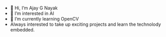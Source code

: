 - 👋 Hi, I’m Ajay G Nayak
- 👀 I’m interested in AI
- 🌱 I’m currently learning OpenCV
- Always interested to take up exciting projects and learn the technolody embedded.

<!---
AJ-221/AJ-221 is a ✨ special ✨ repository because its `README.md` (this file) appears on your GitHub profile.
You can click the Preview link to take a look at your changes.
--->
